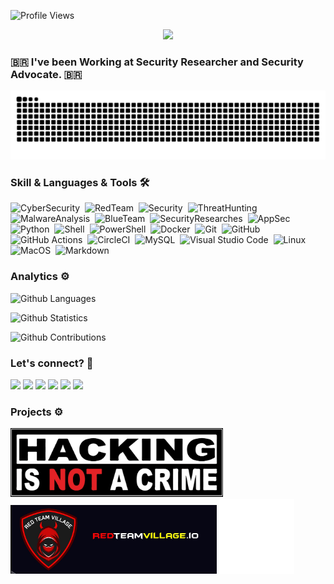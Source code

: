 ![Profile Views](http://estruyf-github.azurewebsites.net/api/VisitorHit?user=filipi86&repo=filipi86&countColorcountColor)


<p align="center">
  <img height="500" src="https://media-exp1.licdn.com/dms/image/C5603AQED-OnPPDOq9w/profile-displayphoto-shrink_400_400/0/1589792434245?e=1632355200&v=beta&t=zAtDaGgXx8EOS55GlNhEXhsvfog4b4fQVuH69BnejwA">
</p>

### 🇧🇷 I've been Working at Security Researcher and Security Advocate. 🇧🇷

![Snake animation](https://github.com/GuillaumeFalourd/GuillaumeFalourd/blob/output/github-contribution-grid-snake.svg)

### Skill & Languages & Tools 🛠  
![CyberSecurity](https://img.shields.io/badge/-CyberSecurity-05122A?style=flat&logo=hackaday&color=black)&nbsp;
![RedTeam](https://img.shields.io/badge/RedTeam-FF0000?style=flat&logo=hackaday&logoColor=white)&nbsp;
![Security](https://img.shields.io/badge/-Security-05122A?style=flat&logo=hackaday&color=black)&nbsp;
![ThreatHunting](https://img.shields.io/badge/ThreatHunting-05122A?style=flat&logo=hackaday&color=purple)&nbsp;
![MalwareAnalysis](https://img.shields.io/badge/MalwareAnalysis-05122A?style=flat&logo=hackaday&color=black)&nbsp;
![BlueTeam](https://img.shields.io/badge/BlueTeam-05122A?style=flat&logo=hackaday&color=blue)&nbsp;
![SecurityResearches](https://img.shields.io/badge/-SecurityResearches-05122A?style=flat&logo=hackaday&color=black)&nbsp; 
![AppSec](https://img.shields.io/badge/AppSec-F6C915?style=flat&logo=github-actions&logoColor=white)&nbsp;
![Python](https://img.shields.io/badge/-Python-05122A?style=flat&logo=python)&nbsp;
![Shell](https://img.shields.io/badge/Shell-05122A?style=flat&logo=gnu-bash&logoColor=white)&nbsp;
![PowerShell](https://img.shields.io/badge/PowerShell-05122A?style=flat&logo=powershell&logoColor=white)&nbsp;
![Docker](https://img.shields.io/badge/-Docker-05122A?style=flat&logo=docker)&nbsp;
![Git](https://img.shields.io/badge/-Git-05122A?style=flat&logo=git)&nbsp;
![GitHub](https://img.shields.io/badge/-GitHub-05122A?style=flat&logo=github)&nbsp;
![GitHub Actions](https://img.shields.io/badge/GitHub%20Actions%20-05122A?style=flat&logo=github-actions&logoColor=white)&nbsp;
![CircleCI](https://img.shields.io/badge/CircleCI-05122A?style=flat&logo=circleci&logoColor=white)&nbsp;
![MySQL](https://img.shields.io/badge/-MySQL-05122A?style=flat&logo=mysql&logoColor=white)&nbsp;
![Visual Studio Code](https://img.shields.io/badge/-Visual%20Studio%20Code-05122A?style=flat&logo=visual-studio-code&logoColor=007ACC)&nbsp;
![Linux](https://img.shields.io/badge/-Linux-05122A?style=flat&logo=linux&logoColor=white)&nbsp;
![MacOS](https://img.shields.io/badge/-MacOS-05122A?style=flat&logo=apple)&nbsp;
![Markdown](https://img.shields.io/badge/-Markdown-05122A?style=flat&logo=markdown)&nbsp;


### Analytics ⚙️

![Github Languages](https://github-readme-stats.vercel.app/api/top-langs/?username=filipi86&layout=compact&count_private=true)

![Github Statistics](https://github-readme-stats.vercel.app/api/?username=filipi86&count_private=true&show_icons=true)

![Github Contributions](https://github-readme-streak-stats.herokuapp.com/?user=filipi86&hide_border=true)

### Let's connect? 🤝

<p align="left">
<a href="https://bit.ly/FilipiGitHub"><img src="https://img.shields.io/badge/GitHub-%23121011.svg?&style=flat&logo=github&logoColor=white"/></a>
<a href="http://bit.ly/FilipiLinkedin"><img src="https://img.shields.io/badge/Linkedin-%230077B5.svg?&style=flat&logo=linkedin&logoColor=white"/></a>
<a href="http://bit.ly/FilipiTwitter"><img src="https://img.shields.io/badge/Twitter-%231DA1F2.svg?&style=flat&logo=Twitter&logoColor=white"/></a>
<a href="http://bit.ly/FilipiWebSite"><img src="https://img.shields.io/badge/WebPage-100000?style=flag&logo=blogger&logoColor=white"/></a>
<a href="http://bit.ly/FilipiInstagram"><img src="https://img.shields.io/badge/Instagram-%23E4405F.svg?&style=flat&logo=Instagram&logoColor=white"/></a>
<a href="http://bit.ly/FilipiMedium"><img src="https://img.shields.io/badge/Medium-%23000000.svg?&style=flat&logo=Medium&logoColor=white"/></a>

</p>

### Projects ⚙️

[<img src="sample/HINAC.png" height="110">](https://www.hackingisnotacrime.org/)  [<img src="sample/RTV.png" height="110">](https://redteamvillage.io)  [<img src="sample/DCG5511.jpg" height="120">](https://linktr.ee/dcg5511) 